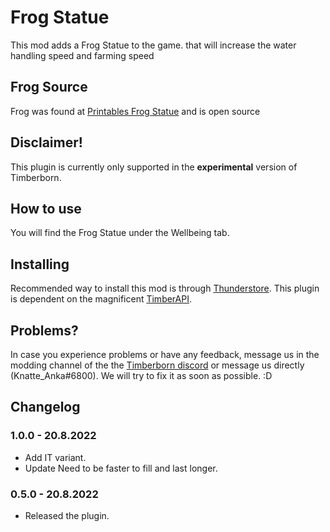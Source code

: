 # Frog Statue

This mod adds a Frog Statue to the game. 
that will increase the water handling speed and farming speed


## Frog Source
Frog was found at [Printables Frog Statue](https://www.printables.com/model/120554-praying-frog-statue/files) and is open source

## Disclaimer!

This plugin is currently only supported in the **experimental** version of Timberborn.


## How to use

You will find the Frog Statue under the Wellbeing tab. 

## Installing

Recommended way to install this mod is through [Thunderstore](https://timberborn.thunderstore.io/). This plugin is dependent on the magnificent [TimberAPI](https://github.com/Timberborn-Modding-Central/TimberAPI).

## Problems?

In case you experience problems or have any feedback, message us in the modding channel of the the [Timberborn discord](https://discord.gg/mfbBF4cWpX) or message us directly (Knatte_Anka#6800). We will try to fix it as soon as possible. :D

## Changelog

### 1.0.0 - 20.8.2022

- Add IT variant.
- Update Need to be faster to fill and last longer.

### 0.5.0 - 20.8.2022

- Released the plugin.
